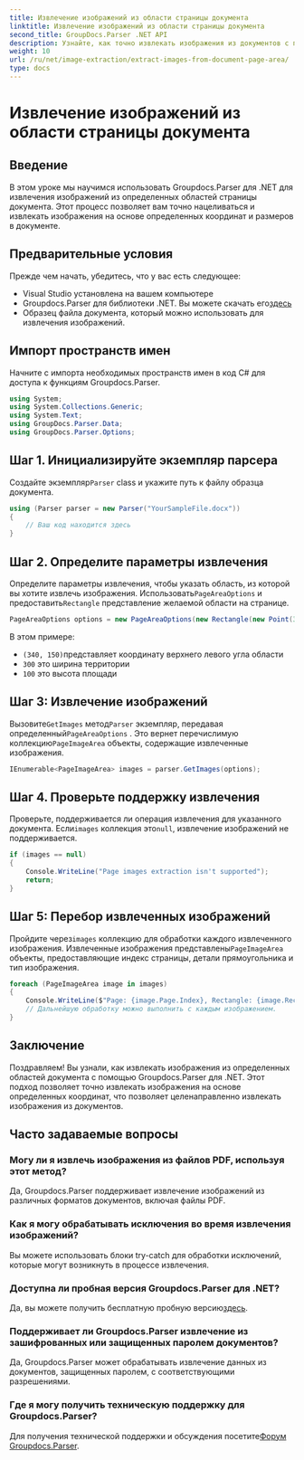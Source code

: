 ```yaml
---
title: Извлечение изображений из области страницы документа
linktitle: Извлечение изображений из области страницы документа
second_title: GroupDocs.Parser .NET API
description: Узнайте, как точно извлекать изображения из документов с помощью Groupdocs.Parser для .NET. Научитесь нацеливаться на определенные области для точного извлечения изображений.
weight: 10
url: /ru/net/image-extraction/extract-images-from-document-page-area/
type: docs
---
```

# Извлечение изображений из области страницы документа

## Введение
В этом уроке мы научимся использовать Groupdocs.Parser для .NET для извлечения изображений из определенных областей страницы документа. Этот процесс позволяет вам точно нацеливаться и извлекать изображения на основе определенных координат и размеров в документе.
## Предварительные условия
Прежде чем начать, убедитесь, что у вас есть следующее:
- Visual Studio установлена на вашем компьютере
-  Groupdocs.Parser для библиотеки .NET. Вы можете скачать его[здесь](https://releases.groupdocs.com/parser/net/)
- Образец файла документа, который можно использовать для извлечения изображений.
## Импорт пространств имен
Начните с импорта необходимых пространств имен в код C# для доступа к функциям Groupdocs.Parser.
```csharp
using System;
using System.Collections.Generic;
using System.Text;
using GroupDocs.Parser.Data;
using GroupDocs.Parser.Options;
```
## Шаг 1. Инициализируйте экземпляр парсера
 Создайте экземпляр`Parser` class и укажите путь к файлу образца документа.
```csharp
using (Parser parser = new Parser("YourSampleFile.docx"))
{
    // Ваш код находится здесь
}
```
## Шаг 2. Определите параметры извлечения
 Определите параметры извлечения, чтобы указать область, из которой вы хотите извлечь изображения. Использовать`PageAreaOptions` и предоставить`Rectangle` представление желаемой области на странице.
```csharp
PageAreaOptions options = new PageAreaOptions(new Rectangle(new Point(340, 150), new Size(300, 100)));
```
В этом примере:
- `(340, 150)`представляет координату верхнего левого угла области
- `300` это ширина территории
- `100` это высота площади
## Шаг 3: Извлечение изображений
 Вызовите`GetImages` метод`Parser` экземпляр, передавая определенный`PageAreaOptions` . Это вернет перечислимую коллекцию`PageImageArea` объекты, содержащие извлеченные изображения.
```csharp
IEnumerable<PageImageArea> images = parser.GetImages(options);
```
## Шаг 4. Проверьте поддержку извлечения
 Проверьте, поддерживается ли операция извлечения для указанного документа. Если`images` коллекция это`null`, извлечение изображений не поддерживается.
```csharp
if (images == null)
{
    Console.WriteLine("Page images extraction isn't supported");
    return;
}
```
## Шаг 5: Перебор извлеченных изображений
 Пройдите через`images` коллекцию для обработки каждого извлеченного изображения. Извлеченные изображения представлены`PageImageArea` объекты, предоставляющие индекс страницы, детали прямоугольника и тип изображения.
```csharp
foreach (PageImageArea image in images)
{
    Console.WriteLine($"Page: {image.Page.Index}, Rectangle: {image.Rectangle}, Type: {image.FileType}");
    // Дальнейшую обработку можно выполнить с каждым изображением.
}
```
## Заключение
Поздравляем! Вы узнали, как извлекать изображения из определенных областей документа с помощью Groupdocs.Parser для .NET. Этот подход позволяет точно извлекать изображения на основе определенных координат, что позволяет целенаправленно извлекать изображения из документов.

## Часто задаваемые вопросы
### Могу ли я извлечь изображения из файлов PDF, используя этот метод?
Да, Groupdocs.Parser поддерживает извлечение изображений из различных форматов документов, включая файлы PDF.
### Как я могу обрабатывать исключения во время извлечения изображений?
Вы можете использовать блоки try-catch для обработки исключений, которые могут возникнуть в процессе извлечения.
### Доступна ли пробная версия Groupdocs.Parser для .NET?
 Да, вы можете получить бесплатную пробную версию[здесь](https://releases.groupdocs.com/).
### Поддерживает ли Groupdocs.Parser извлечение из зашифрованных или защищенных паролем документов?
Да, Groupdocs.Parser может обрабатывать извлечение данных из документов, защищенных паролем, с соответствующими разрешениями.
### Где я могу получить техническую поддержку для Groupdocs.Parser?
 Для получения технической поддержки и обсуждения посетите[Форум Groupdocs.Parser](https://forum.groupdocs.com/c/parser/17).